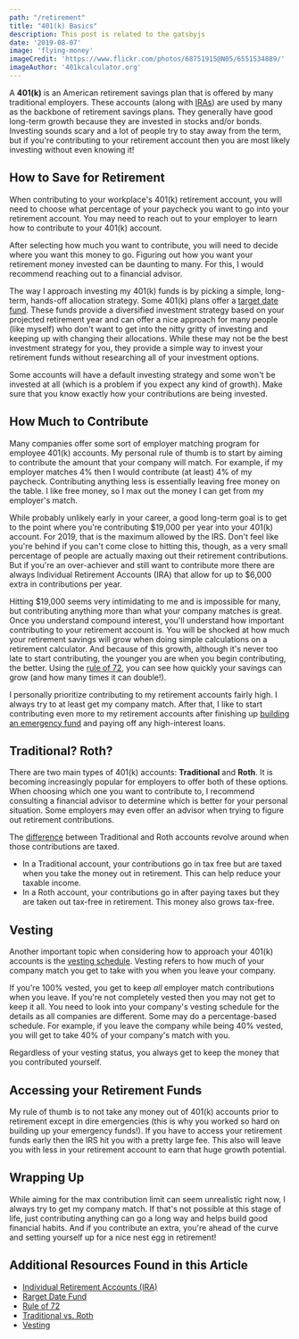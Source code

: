 ```yaml
---
path: "/retirement"
title: "401(k) Basics"
description: This post is related to the gatsbyjs
date: '2019-08-07'
image: 'flying-money'
imageCredit: 'https://www.flickr.com/photos/68751915@N05/6551534889/'
imageAuthor: '401kcalculator.org'
---
```

A **401(k)** is an American retirement savings plan that is offered by many traditional employers. These accounts (along with [IRAs](https://www.nerdwallet.com/article/investing/learn-about-ira-accounts)) are used by many as the backbone of retirement savings plans. They generally have good long-term growth because they are invested in stocks and/or bonds. Investing sounds scary and a lot of people try to stay away from the term,  but if you're contributing to your retirement account then you are most likely investing without even knowing it!

## How to Save for Retirement
When contributing to your workplace's 401(k) retirement account, you will need to choose what percentage of your paycheck you want to go into your retirement account. You may need to reach out to your employer to learn how to contribute to your 401(k) account.

After selecting how much you want to contribute, you will need to decide where you want this money to go. Figuring out how you want your retirement money invested can be daunting to many. For this, I would recommend reaching out to a financial advisor.

The way I approach investing my 401(k) funds is by picking a simple, long-term, hands-off allocation strategy. Some 401(k) plans offer a [target date fund](https://www.investor.gov/introduction-investing/basics/investment-products/target-date-funds). These funds provide a diversified investment strategy based on your projected retirement year and can offer a nice approach for many people (like myself) who don't want to get into the nitty gritty of investing and keeping up with changing their allocations. While these may not be the best investment strategy for you, they provide a simple way to invest your retirement funds without researching all of your investment options.

Some accounts will have a default investing strategy and some won't be invested at all (which is a problem if you expect any kind of growth). Make sure that you know exactly how your contributions are being invested.

## How Much to Contribute
Many companies offer some sort of employer matching program for employee 401(k) accounts. My personal rule of thumb is to start by aiming to contribute the amount that your company will match. For example, if my employer matches 4% then I would contribute (at least) 4% of my paycheck. Contributing anything less is essentially leaving free money on the table. I like free money, so I max out the money I can get from my employer's match.

While probably unlikely early in your career, a good long-term goal is to get to the point where you're contributing $19,000 per year into your 401(k) account. For 2019, that is the maximum allowed by the IRS. Don't feel like you're behind if you can't come close to hitting this, though, as a very small percentage of people are actually maxing out their retirement contributions. But if you're an over-achiever and still want to contribute more there are always Individual Retirement Accounts (IRA) that allow for up to $6,000 extra in contributions per year.

Hitting $19,000 seems very intimidating to me and is impossible for many, but contributing anything more than what your company matches is great. Once you understand compound interest, you'll understand how important contributing to your retirement account is. You will be shocked at how much your retirement savings will grow when doing simple calculations on a retirement calculator. And because of this growth, although it's never too late to start contributing, the younger you are when you begin contributing, the better. Using the [rule of 72](https://www.thebalance.com/what-is-the-rule-of-72-how-can-it-help-you-double-your-money-453756), you can see how quickly your savings can grow (and how many times it can double!).

I personally prioritize contributing to my retirement accounts fairly high. I always try to at least get my company match. After that, I like to start contributing even more to my retirement accounts after finishing up [building an emergency fund](https://moneyfornoobs.com/emergencyFund) and paying off any high-interest loans.

## Traditional? Roth?
There are two main types of 401(k) accounts: **Traditional** and **Roth**. It is becoming increasingly popular for employers to offer both of these options. When choosing which one you want to contribute to, I recommend consulting a financial advisor to determine which is better for your personal situation. Some employers may even offer an advisor when trying to figure out retirement contributions.

The [difference](https://www.daveramsey.com/blog/traditional-401k-vs-roth-401k) between Traditional and Roth accounts revolve around when those contributions are taxed.
- In a Traditional account, your contributions go in tax free but are taxed when you take the money out in retirement. This can help reduce your taxable income.
- In a Roth account, your contributions go in after paying taxes but they are taken out tax-free in retirement. This money also grows tax-free.

## Vesting
Another important topic when considering how to approach your 401(k) accounts is the [vesting schedule](https://www.thesimpledollar.com/investing/401k-vesting-what-it-is-and-why-it-matters/). Vesting refers to how much of your company match you get to take with you when you leave your company.

If you're 100% vested, you get to keep *all* employer match contributions when you leave. If you're not completely vested then you may not get to keep it all. You need to look into your company's vesting schedule for the details as all companies are different. Some may do a percentage-based schedule. For example, if you leave the company while being 40% vested, you will get to take 40% of your company's match with you.

Regardless of your vesting status, you always get to keep the money that you contributed yourself.

## Accessing your Retirement Funds
My rule of thumb is to not take any money out of 401(k) accounts prior to retirement except in dire emergencies (this is why you worked so hard on building up your emergency funds!). If you have to access your retirement funds early then the IRS hit you with a pretty large fee. This also will leave you with less in your retirement account to earn that huge growth potential.

## Wrapping Up
While aiming for the max contribution limit can seem unrealistic right now, I always try to get my company match. If that's not possible at this stage of life, just contributing anything can go a long way and helps build good financial habits. And if you contribute an extra, you're ahead of the curve and setting yourself up for a nice nest egg in retirement!

## Additional Resources Found in this Article
- [Individual Retirement Accounts (IRA)](https://www.nerdwallet.com/article/investing/learn-about-ira-accounts)
- [Rarget Date Fund](https://www.investor.gov/introduction-investing/basics/investment-products/target-date-funds)
- [Rule of 72](https://www.thebalance.com/what-is-the-rule-of-72-how-can-it-help-you-double-your-money-453756)
- [Traditional vs. Roth](https://www.daveramsey.com/blog/traditional-401k-vs-roth-401k)
- [Vesting](https://www.thesimpledollar.com/investing/401k-vesting-what-it-is-and-why-it-matters/)